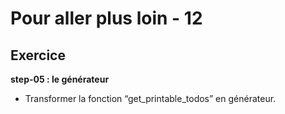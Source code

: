 <!-- .slide: class="exercice sfeir-bg-pink" -->

# Pour aller plus loin - 12

## Exercice

**step-05 : le générateur**

* Transformer la fonction “get_printable_todos” en générateur.
